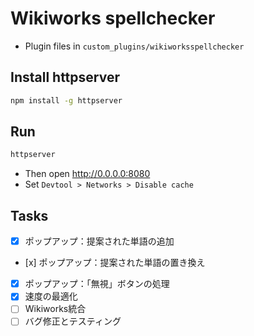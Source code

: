 # Wikiworks spellchecker

- Plugin files in `custom_plugins/wikiworksspellchecker`

## Install httpserver
```bash
npm install -g httpserver
```

## Run
```bash
httpserver
```
- Then open http://0.0.0.0:8080
- Set `Devtool > Networks > Disable cache`

## Tasks

- [x] ポップアップ：提案された単語の追加
- [x] ポップアップ：提案された単語の置き換え
- [x] ポップアップ：「無視」ボタンの処理
- [x] 速度の最適化
- [ ] Wikiworks統合
- [ ] バグ修正とテスティング
